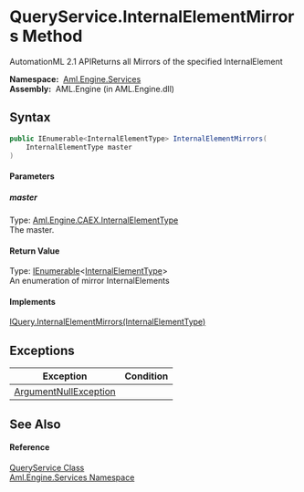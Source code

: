 QueryService.InternalElementMirrors Method
==========================================
AutomationML 2.1 APIReturns all Mirrors of the specified InternalElement

  **Namespace:**  [Aml.Engine.Services][1]  
  **Assembly:**  AML.Engine (in AML.Engine.dll)

Syntax
------

```csharp
public IEnumerable<InternalElementType> InternalElementMirrors(
	InternalElementType master
)
```

#### Parameters

##### *master*
Type: [Aml.Engine.CAEX.InternalElementType][2]  
The master.

#### Return Value
Type: [IEnumerable][3]&lt;[InternalElementType][2]>  
 An enumeration of mirror InternalElements 
#### Implements
[IQuery.InternalElementMirrors(InternalElementType)][4]  


Exceptions
----------

Exception                  | Condition 
-------------------------- | --------- 
[ArgumentNullException][5] |           


See Also
--------

#### Reference
[QueryService Class][6]  
[Aml.Engine.Services Namespace][1]  

[1]: ../README.md
[2]: ../../Aml.Engine.CAEX/InternalElementType/README.md
[3]: https://docs.microsoft.com/dotnet/api/system.collections.generic.ienumerable-1
[4]: ../../Aml.Engine.Services.Interfaces/IQuery/InternalElementMirrors.md
[5]: https://docs.microsoft.com/dotnet/api/system.argumentnullexception
[6]: README.md
[7]: https://www.automationml.org
[8]: ../../icons/logoShade.png